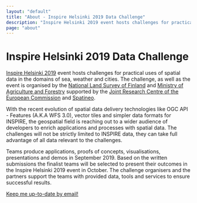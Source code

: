 ```yaml
---
layout: "default"
title: "About - Inspire Helsinki 2019 Data Challenge"
description: "Inspire Helsinki 2019 event hosts challenges for practical uses of spatial data in the domains of sea, weather and cities."
page: "about"
---
```

# Inspire Helsinki 2019 Data Challenge

[Inspire Helsinki 2019](https://www.inspire-helsinki-2019.fi/) event hosts challenges for practical uses of spatial data in the domains of sea, weather and cities. The challenge, as well as the event is organised by the [National Land Survey of Finland](https://www.maanmittauslaitos.fi/en) and [Ministry of Agriculture and Forestry](https://mmm.fi/en/) supported by the [Joint Research Centre of the European Commission](https://ec.europa.eu/info/departments/joint-research-centre_en) and [Spatineo](https://www.spatineo.com/).

With the recent evolution of spatial data delivery technologies like OGC API - Features (A.K.A WFS 3.0), vector tiles and simpler data formats for INSPIRE, the geospatial field is reaching out to a wider audience of developers to enrich applications and processes with spatial data. The challenges will not be strictly limited to INSPIRE data, they can take full advantage of all data relevant to the challenges.

Teams produce applications, proofs of concepts, visualisations, presentations and demos in September 2019. Based on the written submissions the finalist teams will be selected to present their outcomes in the Inspire Helsinki 2019 event in October. The challenge organisers and the partners support the teams with provided data, tools and services to ensure successful results.

<a href="https://link.webropolsurveys.com/S/F7B2F6F30E8DE049" class="btn btn-info btn-sm">Keep me up-to-date by email!</a>
